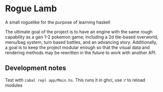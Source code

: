 # Rogue Lamb
A small roguelike for the purpose of learning haskell

The ultimate goal of the project is to have an engine with the same rough capability as a gen 1-2 pokemon game; including a 2d tile-based overworld, menu/bag system, turn based battles, and an advancing story. Additionally, a goal is to keep the project modular enough so that the visual data and rendering methods may be rewritten in the future to work with another API.

## Development notes
Test with ``` cabal repl app/Main.hs ```. This runs it in ghci, use :r to reload modules
